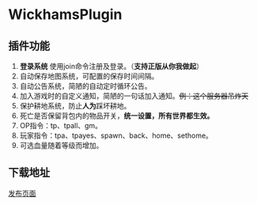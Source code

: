 # WickhamsPlugin
## 插件功能

 1. **登录系统** 使用join命令注册及登录。（**支持正版从你我做起**）
 2. 自动保存地图系统，可配置的保存时间间隔。
 3. 自动公告系统，简陋的自动定时循环公告。
 4. 加入游戏时的自定义通知，简陋的一句话加入通知。~~例：这个服务器吊炸天~~
 5. 保护耕地系统，防止**人为**踩坏耕地。
 6. 死亡是否保留背包内的物品开关，**统一设置，所有世界都生效。**
 7. OP指令：tp、tpall、gm。
 8. 玩家指令：tpa、tpayes、spawn、back、home、sethome。
 9. 可选血量随着等级而增加。

## 下载地址
 [发布页面](https://github.com/WickhamWei/WickhamsPlugin/releases)
